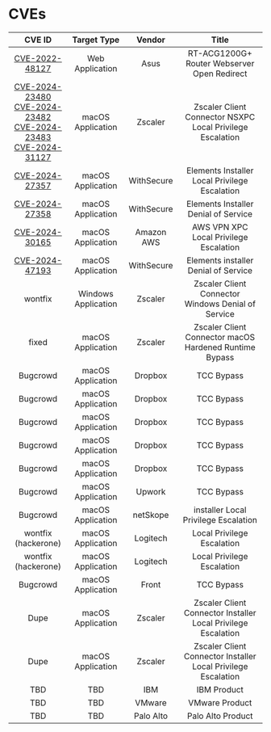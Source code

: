 # CVEs

| CVE ID | Target Type | Vendor | Title |
| :---: | :---: | :---: | :---: |
| [CVE-2022-48127](https://nvd.nist.gov/vuln/detail/CVE-2022-48127) | Web Application | Asus | RT-ACG1200G+ Router Webserver Open Redirect |
| [CVE-2024-23480](https://nvd.nist.gov/vuln/detail/CVE-2024-23480) <br> [CVE-2024-23482](https://nvd.nist.gov/vuln/detail/CVE-2024-23482) <br> [CVE-2024-23483](https://nvd.nist.gov/vuln/detail/CVE-2024-23483) <br> [CVE-2024-31127](https://nvd.nist.gov/vuln/detail/CVE-2024-31127) | macOS Application | Zscaler | Zscaler Client Connector NSXPC Local Privilege Escalation |
| [CVE-2024-27357](https://nvd.nist.gov/vuln/detail/CVE-2024-27357) | macOS Application | WithSecure | Elements Installer Local Privilege Escalation |
| [CVE-2024-27358](https://nvd.nist.gov/vuln/detail/CVE-2024-27358) | macOS Application | WithSecure | Elements Installer Denial of Service |
| [CVE-2024-30165](https://nvd.nist.gov/vuln/detail/CVE-2024-30165) | macOS Application | Amazon AWS | AWS VPN XPC Local Privilege Escalation |
| [CVE-2024-47193](https://nvd.nist.gov/vuln/detail/CVE-2024-47193) | macOS Application | WithSecure | Elements installer Denial of Service |
| wontfix | Windows Application | Zscaler | Zscaler Client Connector Windows Denial of Service |
| fixed | macOS Application | Zscaler | Zscaler Client Connector macOS Hardened Runtime Bypass |
| Bugcrowd | macOS Application | Dropbox | TCC Bypass |
| Bugcrowd | macOS Application | Dropbox | TCC Bypass |
| Bugcrowd | macOS Application | Dropbox | TCC Bypass | 
| Bugcrowd | macOS Application | Dropbox | TCC Bypass |
| Bugcrowd | macOS Application | Dropbox | TCC Bypass |
| Bugcrowd | macOS Application | Upwork | TCC Bypass |
| Bugcrowd | macOS Application | netSkope | installer Local Privilege Escalation |
| wontfix (hackerone) | macOS Application | Logitech | Local Privilege Escalation |
| wontfix (hackerone) | macOS Application | Logitech | Local Privilege Escalation |
| Bugcrowd | macOS Application | Front | TCC Bypass |
| Dupe | macOS Application | Zscaler | Zscaler Client Connector Installer Local Privilege Escalation |
| Dupe | macOS Application | Zscaler | Zscaler Client Connector Installer Local Privilege Escalation |
| TBD | TBD | IBM | IBM Product |
| TBD | TBD | VMware | VMware Product |
| TBD | TBD | Palo Alto | Palo Alto Product |
